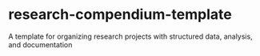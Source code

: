 # research-compendium-template
A template for organizing research projects with structured data, analysis, and documentation
